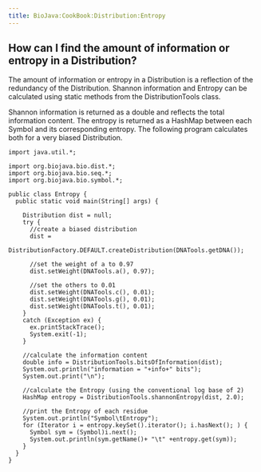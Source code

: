 ```yaml
---
title: BioJava:CookBook:Distribution:Entropy
---
```


How can I find the amount of information or entropy in a Distribution?
----------------------------------------------------------------------

The amount of information or entropy in a Distribution is a reflection
of the redundancy of the Distribution. Shannon information and Entropy
can be calculated using static methods from the DistributionTools class.

Shannon information is returned as a double and reflects the total
information content. The entropy is returned as a HashMap between each
Symbol and its corresponding entropy. The following program calculates
both for a very biased Distribution.

    import java.util.*;

    import org.biojava.bio.dist.*;
    import org.biojava.bio.seq.*;
    import org.biojava.bio.symbol.*;

    public class Entropy {
      public static void main(String[] args) {

        Distribution dist = null;
        try {
          //create a biased distribution
          dist =
              DistributionFactory.DEFAULT.createDistribution(DNATools.getDNA());

          //set the weight of a to 0.97
          dist.setWeight(DNATools.a(), 0.97);

          //set the others to 0.01
          dist.setWeight(DNATools.c(), 0.01);
          dist.setWeight(DNATools.g(), 0.01);
          dist.setWeight(DNATools.t(), 0.01);
        }
        catch (Exception ex) {
          ex.printStackTrace();
          System.exit(-1);
        }

        //calculate the information content
        double info = DistributionTools.bitsOfInformation(dist);
        System.out.println("information = "+info+" bits");
        System.out.print("\n");

        //calculate the Entropy (using the conventional log base of 2)
        HashMap entropy = DistributionTools.shannonEntropy(dist, 2.0);

        //print the Entropy of each residue
        System.out.println("Symbol\tEntropy");
        for (Iterator i = entropy.keySet().iterator(); i.hasNext(); ) {
          Symbol sym = (Symbol)i.next();
          System.out.println(sym.getName()+ "\t" +entropy.get(sym));
        }
      }
    }
